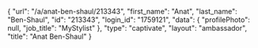 {
    "url": "\/a\/anat-ben-shaul\/213343",
    "first_name": "Anat",
    "last_name": "Ben-Shaul",
    "id": "213343",
    "login_id": "1759121",
    "data": {
        "profilePhoto": null,
        "job_title": "MyStylist"
    },
    "type": "captivate",
    "layout": "ambassador",
    "title": "Anat Ben-Shaul"
}